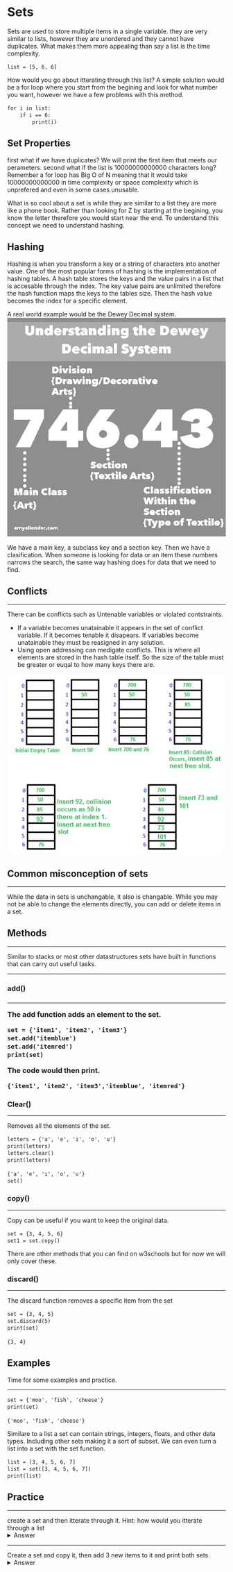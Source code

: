 <h1>Sets</h1>
<p>Sets are used to store multiple items in a single variable. they are very similar to lists, however they are unordered and they cannot have duplicates. What makes them more appealing than say a list is the time complexity.</p>

    list = [5, 6, 6]

<p>How would you go about itterating through this list? A simple solution would be a for loop where you start from the begining and look for what number you want, however we have a few problems with this method.</p>

    for i in list:
        if i == 6:
            print(i)
<h2>Set Properties</h2>
<p>first what if we have duplicates? We will print the first item that meets our perameters. second what if the list is 10000000000000 characters long? Remember a for loop has Big O of N meaning that it would take 10000000000000 in time complexity or space complexity which is unprefered and even in some cases unusable. </p>

<p>What is so cool about a set is while they are similar to a list they are more like a phone book. Rather than looking for Z by starting at the begining, you know the letter therefore you would start near the end. To understand this concept we need to understand hashing.</p>
<h2>Hashing</h2>
<p>Hashing is when you transform a key or a string of characters into another value. One of the most popular forms of hashing is the implementation of hashing tables. A hash table stores the keys and the value pairs in a list that is accesable through the index.
The key value pairs are unlimited therefore the hash function maps the keys to the tables size. Then the hash value becomes the index for a specific element.</p>
<p>A real world example would be the Dewey Decimal system.<img src='dewy.jpg.crdownload'></p>
<p>We have a main key, a subclass key and a section key. Then we have a clasification. When someone is looking for data or an item these numbers narrows the search, the same way hashing does for data that we need to find. </p>
<h2>Conflicts</h2>
<hr>
There can be conflicts such as Untenable variables or violated contstraints. 
<ul>
<li>
If a variable becomes unatainable it appears in the set of conflict variable. If it becomes tenable it disapears. If variables become unatainable they must be reasigned in any solution. 
</li>
<li>
Using open addressing can medigate conflicts. This is where all elements are stored in the hash table itself. So the size of the table must be greater or euqal to how many keys there are. 
</li>
</ul>
<p><img src="hashing.png" width="1000" alt="https://www.geeksforgeeks.org/hashing-set-3-open-addressing/"></p>
<h2>Common misconception of sets</h2>
<hr>
While the data in sets is unchangable, it also is changable. While you may not be able to change the elements directly, you can add or delete items in a set.
<h2>Methods</h2>
<hr>
<p>Similar to stacks or most other datastructures sets have built in functions that can carry out useful tasks.</p>
<hr>
<h3>add()<h3>
<hr>
The add function adds an element to the set.

    set = {'item1', 'item2', 'item3'}
    set.add('itemblue')
    set.add('itemred')
    print(set)
The code would then print.
    
    {'item1', 'item2', 'item3','itemblue', 'itemred'}
<h3>Clear()</h3>
<hr>
Removes all the elements of the set.

    letters = {'a', 'e', 'i', 'o', 'u'}
    print(letters)
    letters.clear()
    print(letters)

    {'a', 'e', 'i', 'o', 'u'}
    set()
<h3>copy()</h3>
<hr>
Copy can be useful if you want to keep the original data.

    set = {3, 4, 5, 6}
    set1 = set.copy()

There are other methods that you can find on w3schools but for now we will only cover these.
<h3>discard()</h3>
<hr>
The discard function removes a specific item from the set

    set = {3, 4, 5}
    set.discard(5)
    print(set)

    {3, 4}
<h2>Examples</h2>
<p>Time for some examples and practice.</p>
<hr>

    set = {'moo', 'fish', 'cheese'}
    print(set)

    {'moo', 'fish', 'cheese'}

<p>Similare to a list a set can contain strings, integers, floats, and other data types. Including other sets making it a sort of subset. We can even turn a list into a set with the set function.</p>

    list = [3, 4, 5, 6, 7]
    list = set([3, 4, 5, 6, 7])
    print(list)
<h2>Practice</h2>
<hr>
create a set and then itterate through it. Hint: how would you itterate through a list
<details>
  <summary>Answer</summary>
  
    set = {'one', 'two', 'three'}
    for i in set:
        print(i)
</details>
<hr>
Create a set and copy it, then add 3 new items to it and print both sets
<details>
  <summary>Answer</summary>
  
    set = {'one', 'two', 'three'}
    copy = set.copy()
    copy.add('four')
    copy.add('five')
    copy.add('six')
    print(copy)
</details>































































































































